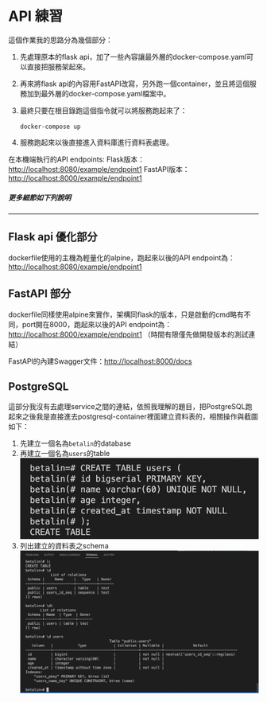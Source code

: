 # API 練習

這個作業我的思路分為幾個部分：

1. 先處理原本的flask api，加了一些內容讓最外層的docker-compose.yaml可以直接把服務架起來。

2. 再來將flask api的內容用FastAPI改寫，另外跑一個container，並且將這個服務加到最外層的docker-compose.yaml檔案中。

3. 最終只要在根目錄跑這個指令就可以將服務跑起來了：
    ```docker
    docker-compose up
    ```
4. 服務跑起來以後直接進入資料庫進行資料表處理。

在本機端執行的API endpoints:
Flask版本：[http://localhost:8080/example/endpoint1](http://localhost:8080/example/endpoint1)
FastAPI版本：[http://localhost:8000/example/endpoint1](http://localhost:8000/example/endpoint1)

##### 更多細節如下列說明
---

## Flask api 優化部分
dockerfile使用的主機為輕量化的alpine，跑起來以後的API endpoint為：[http://localhost:8080/example/endpoint1](http://localhost:8080/example/endpoint1)


## FastAPI 部分
dockerfile同樣使用alpine來實作，架構同flask的版本，只是啟動的cmd略有不同，port開在8000，跑起來以後的API endpoint為：[http://localhost:8000/example/endpoint1](http://localhost:8000/example/endpoint1)
（時間有限僅先做開發版本的測試連結）

FastAPI的內建Swagger文件：[http://localhost:8000/docs](http://localhost:8000/docs)

## PostgreSQL
這部分我沒有去處理service之間的連結，依照我理解的題目，把PostgreSQL跑起來之後我是直接進去postgresql-container裡面建立資料表的，相關操作與截圖如下：
1. 先建立一個名為```betalin```的database
2. 再建立一個名為```users```的table
![CREATE TABLE](https://github.com/linbeta/interview-API/blob/main/screenshots/Screen%20Shot%202022-11-12%20at%202.43.51%20AM.png?raw=true)
3. 列出建立的資料表之schema
![data schema](https://github.com/linbeta/interview-API/blob/main/screenshots/Screen%20Shot%202022-11-12%20at%202.41.23%20AM.png?raw=true)
